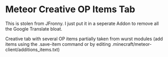 # Meteor Creative OP Items Tab
This is stolen from JFronny. I just put it in a seperate Addon to remove all the
Google Translate bloat.

Creative tab with several OP items partially taken from wurst modules (add items using the .save-item command or by editing .minecraft/meteor-client/additions_items.txt)
